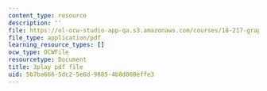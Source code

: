 ```yaml
---
content_type: resource
description: ''
file: https://ol-ocw-studio-app-qa.s3.amazonaws.com/courses/18-217-graph-theory-and-additive-combinatorics-fall-2019/5b7ba6665dc25e6d98854b8d860effe3_9gy-CAwx0Ls.pdf
file_type: application/pdf
learning_resource_types: []
ocw_type: OCWFile
resourcetype: Document
title: 3play pdf file
uid: 5b7ba666-5dc2-5e6d-9885-4b8d860effe3
---
```

